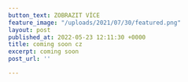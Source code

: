 ```yaml
---
button_text: ZOBRAZIT VÍCE
feature_image: "/uploads/2021/07/30/featured.png"
layout: post
published_at: 2022-05-23 12:11:30 +0000
title: coming soon cz
excerpt: coming soon
post_url: ''

---
```

